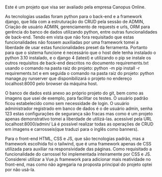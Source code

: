 Este é um projeto que visa ser avaliado pela empresa Canopus Online.

As tecnologias usadas foram python para o back-end e a framework django, 
que lida com a estruturação do CRUD pela sessão de ADMIN,
Criação de usuário ADMIN, gerenciamento de requests e urls, 
ORM para gerência do banco de dados utilizando python, 
entre outras funcionalidades de back-end.
Tendo em vista que não fora requisitado que estas funcionalidades não fossem auxiliadas por uma framework
tomei a liberdade de usar estas funcionalidades preset da ferramenta.
Portanto para que o sistema funcione é necessário que o host dele tenha instalado o python 3.10 instalado, e o django 4 (latest)
e utilizando o pip se instale os outros requisitos de back-end descritos no documento requirements.txt
usando o comando na pasta raiz do projeto:
python -m pip install -r requirements.txt
e em seguida o comando na pasta raiz do projeto:
python manage.py runserver
que disponibilizará o projeto no endereço localhost:8000 pelo browser da máquina host.

O banco de dados está anexo ao próprio projeto do git, bem como as imagens que usei de exemplo, para facilitar os testes.
O usuário padrão ficou estabelecido como sem necessidade de login.
O usuário administrador registrado em banco de dados é o de usuário admin, senha 123 estas configurações de segurança são
fracas mas como é um projeto apenas demonstrativo tomei a liberdade de utilizá-las.
acessível pela URL localhost:8000/admin/
Lá é possível realizar todas as operações de CRUD em imagens e carrosseis(que traduzi para o inglês como banners).

Para o front-end HTML, CSS e JS, que são tecnologias padrão, 
mas a framework escolhida foi o tailwind, 
que é uma framework apenas de CSS utilizada para auxiliar na responsividade das páginas.
Como requisitado a funcionalidade do carrossel foi implementada inteiramente por CSS e JS.
Considerei utilizar a Vue.js framework para adicionar mais reatividade no front-end,
mas como não agregaria na proposta principal do projeto optei por não usá-la.
